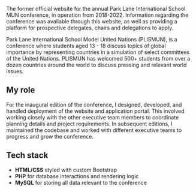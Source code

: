 The former official website for the annual Park Lane International School MUN conference, in operation from 2018-2022. Information regarding the conference was available through this website, as well as providing a platform for prospective delegates, chairs and delegations to apply.

Park Lane International School Model United Nations (PLISMUN), is a conference where students aged 13 - 18 discuss topics of global importance by representing countries in a simulation of select committees of the United Nations. PLISMUN has welcomed 500+ students from over a dozen countries around the world to discuss pressing and relevant world issues.

## My role

For the inaugural edition of the conference, I designed, developed, and handled deployment of the website and application portal. This involved working closely with the other executive team members to coordinate planning details and project requirements. In subsequent editions, I maintained the codebase and worked with different executive teams to progress and grow the conference.

## Tech stack

- **HTML/CSS** styled with custom Bootstrap
- **PHP** for database interactions and rendering logic
- **MySQL** for storing all data relevant to the conference
